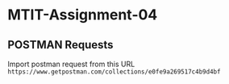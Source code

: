 # MTIT-Assignment-04
## POSTMAN Requests

Import postman request from this URL `https://www.getpostman.com/collections/e0fe9a269517c4b9d4bf`

